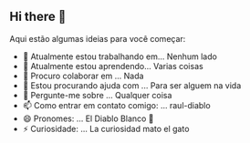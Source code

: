 ## Hi there 👋

Aqui estão algumas ideias para você começar:

- 🔭 Atualmente estou trabalhando em... Nenhum lado
- 🌱 Atualmente estou aprendendo... Varias coisas
- 👯 Procuro colaborar em ... Nada
- 🤔 Estou procurando ajuda com ... Para ser alguem na vida 
- 💬 Pergunte-me sobre ... Qualquer coisa
- 📫 Como entrar em contato comigo: ... raul-diablo
- 😄 Pronomes: ... El Diablo Blanco 👹
- ⚡ Curiosidade: ... La curiosidad mato el gato 
